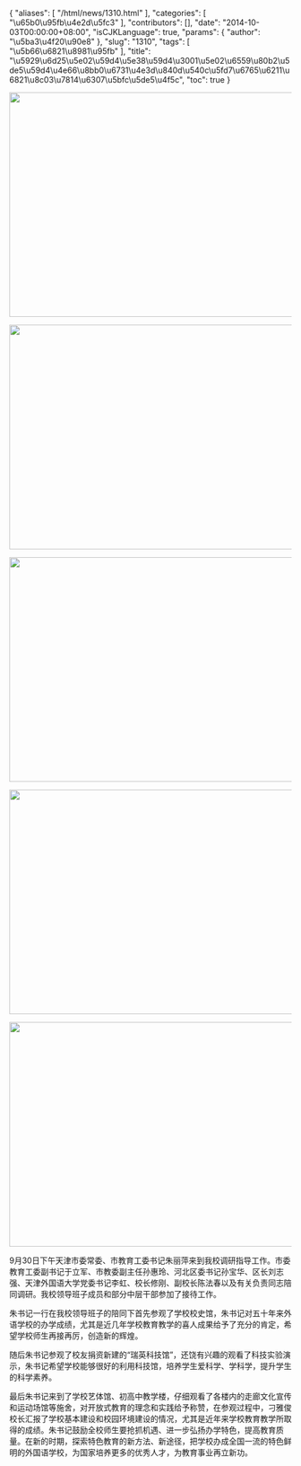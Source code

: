 {
    "aliases": [
        "/html/news/1310.html"
    ],
    "categories": [
        "\u65b0\u95fb\u4e2d\u5fc3"
    ],
    "contributors": [],
    "date": "2014-10-03T00:00:00+08:00",
    "isCJKLanguage": true,
    "params": {
        "author": "\u5ba3\u4f20\u90e8"
    },
    "slug": "1310",
    "tags": [
        "\u5b66\u6821\u8981\u95fb"
    ],
    "title": "\u5929\u6d25\u5e02\u59d4\u5e38\u59d4\u3001\u5e02\u6559\u80b2\u5de5\u59d4\u4e66\u8bb0\u6731\u4e3d\u840d\u540c\u5fd7\u6765\u6211\u6821\u8c03\u7814\u6307\u5bfc\u5de5\u4f5c",
    "toc": true
}


<img
    src="https://cdn.tfls.online/mirror/full/78f78e3aa83399b57060fe9713d71652dfc0dee0.jpg"
    style="display:block;margin-left:auto;margin-right:auto;"
    decoding="async"
    fetchpriority="auto"
    loading="lazy"
    height="400"
    width="600"
/>





<img
    src="https://cdn.tfls.online/mirror/full/78285366cf4126f2acf8141ba14d77d02a49253a.jpg"
    style="display:block;margin-left:auto;margin-right:auto;"
    decoding="async"
    fetchpriority="auto"
    loading="lazy"
    height="400"
    width="600"
/>





<img
    src="https://cdn.tfls.online/mirror/full/407bef0b1eb747118a17d12910b44c41b031e12e.jpg"
    style="display:block;margin-left:auto;margin-right:auto;"
    decoding="async"
    fetchpriority="auto"
    loading="lazy"
    height="400"
    width="600"
/>





<img
    src="https://cdn.tfls.online/mirror/full/2f14d761b30022e8c49b26a03dde2f0494dd17b1.jpg"
    style="display:block;margin-left:auto;margin-right:auto;"
    decoding="async"
    fetchpriority="auto"
    loading="lazy"
    height="400"
    width="600"
/>





<img
    src="http://www.tfls.cn/images/141003/1-141003145342255.JPG"
    style="display:block;margin-left:auto;margin-right:auto;"
    decoding="async"
    fetchpriority="auto"
    loading="lazy"
    height="400"
    width="600"
/>




9月30日下午天津市委常委、市教育工委书记朱丽萍来到我校调研指导工作。市委教育工委副书记于立军、市教委副主任孙惠玲、河北区委书记孙宝华、区长刘志强、天津外国语大学党委书记李虹、校长修刚、副校长陈法春以及有关负责同志陪同调研。我校领导班子成员和部分中层干部参加了接待工作。




朱书记一行在我校领导班子的陪同下首先参观了学校校史馆，朱书记对五十年来外语学校的办学成绩，尤其是近几年学校教育教学的喜人成果给予了充分的肯定，希望学校师生再接再厉，创造新的辉煌。




随后朱书记参观了校友捐资新建的“瑞英科技馆”，还饶有兴趣的观看了科技实验演示，朱书记希望学校能够很好的利用科技馆，培养学生爱科学、学科学，提升学生的科学素养。




最后朱书记来到了学校艺体馆、初高中教学楼，仔细观看了各楼内的走廊文化宣传和运动场馆等施舍，对开放式教育的理念和实践给予称赞，在参观过程中，刁雅俊校长汇报了学校基本建设和校园环境建设的情况，尤其是近年来学校教育教学所取得的成绩。朱书记鼓励全校师生要抢抓机遇、进一步弘扬办学特色，提高教育质量。在新的时期，探索特色教育的新方法、新途径，把学校办成全国一流的特色鲜明的外国语学校，为国家培养更多的优秀人才，为教育事业再立新功。


